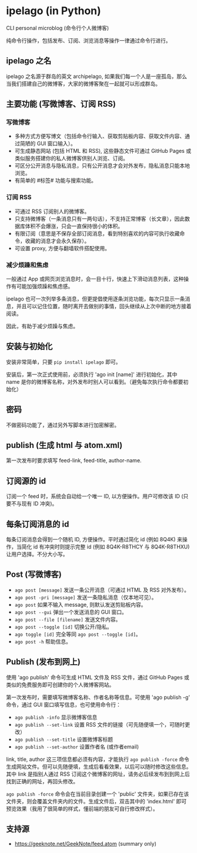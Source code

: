 # ipelago (in Python)

CLI personal microblog (命令行个人微博客)

纯命令行操作，包括发布、订阅、浏览消息等操作一律通过命令行进行。


## ipelago 之名

ipelago 之名源于群岛的英文 archipelago, 如果我们每一个人是一座孤岛，那么当我们搭建自己的微博客，大家的微博客聚在一起就可以形成群岛。


## 主要功能 (写微博客、订阅 RSS)

### 写微博客

- 多种方式方便写博文（包括命令行输入、获取剪贴板内容、获取文件内容、通过简陋的 GUI 窗口输入）。
- 可生成静态网站 (包括 HTML 和 RSS), 这些静态文件可通过 GitHub Pages 或类似服务搭建你的私人微博客供别人浏览、订阅。
- 可区分公开消息与隐私消息，只有公开消息才会对外发布，隐私消息只能本地浏览。
- 有简单的 #标签# 功能与搜索功能。

### 订阅 RSS

- 可通过 RSS 订阅别人的微博客。
- 只支持微博客（一条消息只有一两句话），不支持正常博客（长文章），因此数据库体积不会爆涨，只会一直保持很小的体积。
- 有限订阅（意思是不保存全部订阅消息，看到特别喜欢的内容可执行收藏命令，收藏的消息才会永久保存）。
- 可设置 proxy, 方便与翻墙软件搭配使用。

### 减少烦躁和焦虑

一般通过 App 或网页浏览消息时，会一目十行，快速上下滑动消息列表，这种操作有可能加强烦躁和焦虑感。

ipelago 也可一次列举多条消息，但更提倡使用逐条浏览功能，每次只显示一条消息，并且可以记住位置，随时离开去做别的事情，回头继续从上次中断的地方接着阅读。

因此，有助于减少烦躁与焦虑。


## 安装与初始化

安装非常简单，只要 `pip install ipelago` 即可。

安装后，第一次正式使用前，必须执行 'ago init [name]' 进行初始化，其中 name 是你的微博客名称，对外发布时别人可以看到。（避免每次执行命令都要初始化）

## 密码

不做密码功能了，通过另外写脚本进行加密解密。

## publish (生成 html 与 atom.xml)

第一次发布时要求填写 feed-link, feed-title, author-name.

## 订阅源的 id

订阅一个 feed 时，系统会自动给一个唯一 ID, 以方便操作。用户可修改该 ID (只要不与现有 ID 冲突)。

## 每条订阅消息的 id

每条订阅消息会得到一个随机 ID, 方便操作。平时通过简化 id (例如 8Q4K) 来操作，当简化 id 有冲突时则提示完整 id (例如 8Q4K-R8THCY 与 8Q4K-R8THXU) 让用户选择。不分大小写。

## Post (写微博客)

- `ago post [message]` 发送一条公开消息（可通过 HTML 及 RSS 对外发布）。
- `ago post -pri [message]` 发送一条隐私消息（仅本地可见）。
- `ago post` 如果不输入 message, 则默认发送剪贴板内容。
- `ago post --gui` 弹出一个发送消息的 GUI 窗口。
- `ago post --file [filename]` 发送文件内容。
- `ago post --toggle [id]` 切换公开/隐私。
- `ago toggle [id]` 完全等同 `ago post --toggle [id]`。
- `ago post -h` 帮助信息。


## Publish (发布到网上)

使用 'ago publish' 命令可生成 HTML 文件及 RSS 文件，通过 GitHub Pages 或类似的免费服务即可创建你的个人微博客网站。

第一次发布时，需要填写微博客名称、作者名称等信息。可使用 'ago publish -g' 命令，通过 GUI 窗口填写信息，也可使用命令行：

- `ago publish -info` 显示微博客信息
- `ago publish --set-link` 设置 RSS 文件的链接（可先随便填一个，可随时更改）
- `ago publish --set-title` 设置微博客标题
- `ago publish --set-author` 设置作者名 (或作者email)

link, title,  author 这三项信息都必须有内容，才能执行 `ago publish -force` 命令生成网站文件。但可以先随便填，生成后看看效果，以后可以随时修改这些信息。其中 link 是指别人通过 RSS 订阅这个微博客的网址，请务必后续发布到到网上后找到正确的网址，再回头修改。

`ago publish -force` 命令会在当前目录创建一个 'public' 文件夹，如果已存在该文件夹，则会覆盖文件夹内的文件。生成文件后，双击其中的 'index.html' 即可预览效果（我用了很简单的样式，懂前端的朋友可自行修改样式）。


## 支持源

- https://geeknote.net/GeekNote/feed.atom (summary only)
